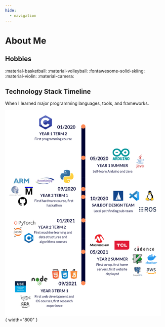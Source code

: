 ```yaml
---
hide:
  - navigation
---
```


# About Me

## Hobbies

:material-basketball: :material-volleyball: :fontawesome-solid-skiing: :material-violin: :material-camera:

## Technology Stack Timeline

When I learned major programming languages, tools, and frameworks.

![Technology Stack Timeline](./assets/tech_stack_timeline.png){ width="800" }
